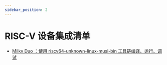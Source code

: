 ```yaml
---
sidebar_position: 2
---
```

# RISC-V 设备集成清单

- [Milkv Duo ：使用 riscv64-unknown-linux-musl-bin 工具链编译、运行、调试](milkv-duo-ide.md)
